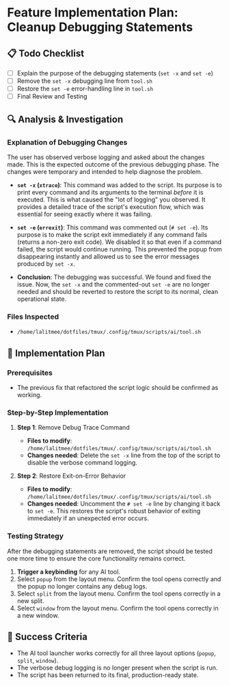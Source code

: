 # Feature Implementation Plan: Cleanup Debugging Statements

## 📋 Todo Checklist
- [ ] Explain the purpose of the debugging statements (`set -x` and `set -e`)
- [ ] Remove the `set -x` debugging line from `tool.sh`
- [ ] Restore the `set -e` error-handling line in `tool.sh`
- [ ] Final Review and Testing

## 🔍 Analysis & Investigation

### Explanation of Debugging Changes

The user has observed verbose logging and asked about the changes made. This is the expected outcome of the previous debugging phase. The changes were temporary and intended to help diagnose the problem.

*   **`set -x` (`xtrace`)**: This command was added to the script. Its purpose is to print every command and its arguments to the terminal *before* it is executed. This is what caused the "lot of logging" you observed. It provides a detailed trace of the script's execution flow, which was essential for seeing exactly where it was failing.

*   **`set -e` (`errexit`)**: This command was commented out (`# set -e`). Its purpose is to make the script exit immediately if any command fails (returns a non-zero exit code). We disabled it so that even if a command failed, the script would continue running. This prevented the popup from disappearing instantly and allowed us to see the error messages produced by `set -x`.

*   **Conclusion**: The debugging was successful. We found and fixed the issue. Now, the `set -x` and the commented-out `set -e` are no longer needed and should be reverted to restore the script to its normal, clean operational state.

### Files Inspected
- `/home/lalitmee/dotfiles/tmux/.config/tmux/scripts/ai/tool.sh`

## 📝 Implementation Plan

### Prerequisites
- The previous fix that refactored the script logic should be confirmed as working.

### Step-by-Step Implementation

1.  **Step 1**: Remove Debug Trace Command
    -   **Files to modify**: `/home/lalitmee/dotfiles/tmux/.config/tmux/scripts/ai/tool.sh`
    -   **Changes needed**: Delete the `set -x` line from the top of the script to disable the verbose command logging.

2.  **Step 2**: Restore Exit-on-Error Behavior
    -   **Files to modify**: `/home/lalitmee/dotfiles/tmux/.config/tmux/scripts/ai/tool.sh`
    -   **Changes needed**: Uncomment the `# set -e` line by changing it back to `set -e`. This restores the script's robust behavior of exiting immediately if an unexpected error occurs.

### Testing Strategy

After the debugging statements are removed, the script should be tested one more time to ensure the core functionality remains correct.

1.  **Trigger a keybinding** for any AI tool.
2.  Select `popup` from the layout menu. Confirm the tool opens correctly and the popup no longer contains any debug logs.
3.  Select `split` from the layout menu. Confirm the tool opens correctly in a new split.
4.  Select `window` from the layout menu. Confirm the tool opens correctly in a new window.

## 🎯 Success Criteria

- The AI tool launcher works correctly for all three layout options (`popup`, `split`, `window`).
- The verbose debug logging is no longer present when the script is run.
- The script has been returned to its final, production-ready state.
